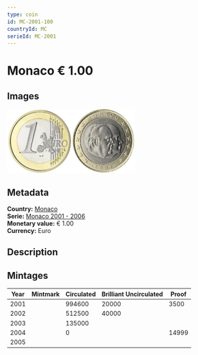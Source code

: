 ```yaml
---
type: coin
id: MC-2001-100
countryId: MC
serieId: MC-2001
---
```


# Monaco € 1.00

## Images

<img src="../../../Images/common-2002-100.webp" height="150" alt="Front image"><img src="Images/monaco-2001-100.webp" height="150" alt="Back image">

## Metadata

**Country:** [Monaco](../index.md)\
**Serie:** [Monaco 2001 - 2006](index.md)\
**Monetary value:** € 1.00\
**Currency:** Euro

## Description


## Mintages

| Year | Mintmark | Circulated | Brilliant Uncirculated | Proof |
| ---- | -------- | ---------- | ---------------------- | ----- |
| 2001 |  | 994600| 20000 | 3500 |
| 2002 |  | 512500| 40000 |  |
| 2003 |  | 135000|  |  |
| 2004 |  | 0|  | 14999 |
| 2005 |  | |  |  |
